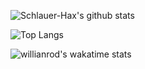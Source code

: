 ![Schlauer-Hax's github stats](https://github-readme-stats.vercel.app/api?username=Schlauer-Hax&show_icons=true&theme=dark&count_private=true)


![Top Langs](https://github-readme-stats.vercel.app/api/top-langs/?username=Schlauer-Hax&layout=compact)


![willianrod's wakatime stats](https://github-readme-stats.vercel.app/api/wakatime?username=Hax)
